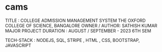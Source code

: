 # cams
TITLE : COLLEGE ADMISSION MANAGEMENT SYSTEM
THE OXFORD COLLEGE OF SCIENCE, BANGALORE
OWNER / AUTHOR: SATHISH KUMAR 
MAJOR PROJECT
DURATION : AUGUST / SEPTEMBER - 2023 6TH SEM 

TECH-STACK : NODEJS, SQL, STRIPE , HTML , CSS, BOOTSTRAP, JAVASCRIPT
